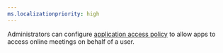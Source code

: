 ```yaml
---
ms.localizationpriority: high
---
```


<!-- markdownlint-disable MD002 MD041 -->

Administrators can configure [application access policy](/graph/cloud-communication-online-meeting-application-access-policy) to allow apps to access online meetings on behalf of a user.